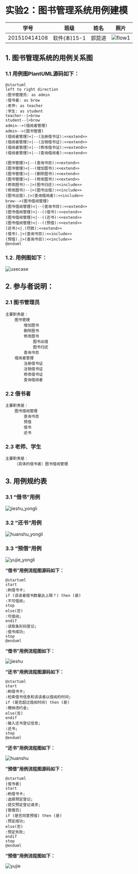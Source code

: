 # 实验2：图书管理系统用例建模
|学号|班级|姓名|照片|
|:-------:|:-------------: | :----------:|:---:|
|201510414108|软件(本)15-1|郭昆进|![flow1](../head.jpg)|

## 1. 图书管理系统的用例关系图

### 1.1 用例图PlantUML源码如下：

``` usecase
@startuml
left to right direction
:图书管理员: as admin
:借书者: as brow
:老师: as teacher
:学生: as student
teacher--|>brow
student--|>brow
admin-->(借阅者管理)
admin-->(图书管理)
(借阅者管理)<|--(注册借书证):<<extend>>
(借阅者管理)<|--(注销借书证):<<extend>>
(借阅者管理)<|--(修改借书证):<<extend>>
(借阅者管理)<|--(查询借阅者):<<extend>>

(图书管理)<|--(查询书目):<<extend>>
(图书管理)<|--(增加图书):<<extend>>
(图书管理)<|--(删除图书):<<extend>>
(图书管理)<|--(修改图书):<<extend>>
(修改图书)--|>(图书归还):<<include>>
(修改图书)--|>(图书出借):<<include>>
(图书出借).|>(查询借阅者):<<include>>
brow-->(图书借阅管理)
(图书借阅管理)<|--(查询书目):<<extend>>
(图书借阅管理)<|--((借书):<<extend>>
(图书借阅管理)<|--((还书):<<extend>>
(图书借阅管理)<|--((预借):<<extend>>
(还书)<|.(罚款):<<extend>>
(借书).|>(查询书目):<<include>>
(预借).|>(查询书目):<<include>>
@enduml
```


### 1.2. 用例图如下：

![usecase](usecase.png)

## 2. 参与者说明：

###     2.1 图书管理员

```
主要职责是：
	图书管理
		增加图书
		删除图书
		修改图书
			图书出借
			图书归还
		查询书目
	借阅者管理
		注册借书证
		注销借书证
		修改借书证
		查询借阅者
```
###     2.2 借书者
```
主要职责是：
	图书借阅管理
		查询书目
		预借
		借书
		还书
```
###     2.3 老师、学生
```
主要职责是：
	（具体的借书者）图书借阅管理
```

##     3. 用例规约表

###     3.1 “借书”用例

![jieshu_yongli](jieshu_yongli.png)

###     3.2 “还书”用例

![huanshu_yongli](huanshu_yongli.png)

###     3.3 “预借”用例

![yujie_yongli](yujie_yongli.png)

**“借书”用例流程图源码如下：**
``` 
@startuml
start
:刷借书卡;
if (该读者借书数量达上限？) then (是)
:不可借阅;
stop
else(否)
:可借阅;
endif
:读取条形码登记;
:借书成功;
stop
@enduml
```

**“借书”用例流程图如下：**

![jieshu](jieshu.jpg)


**“还书”用例流程图源码如下：**
``` 
@startuml
start
:刷借书卡;
:检索借书信息和该读者以借阅的时间;
if (是否超过借阅时间) then (是)
:缴纳违约金;
else(否)
endif
:输入还书登记信息;
:还书;
stop
@enduml
```

**“还书”用例流程图如下：**

![huanshu](huanshu.jpg)


**“预借”用例流程图源码如下：**
``` 
@startuml
|借书者|
start
:刷借书卡;
:选择预定登记;
:提交预定登记请求;
|管理员|
if (是否同意预借) then (是)
:预定成功;
else(否)
:预定失败;
endif
stop
@enduml
```

**“预借”用例流程图如下：**

![yujie](yujie.jpg)